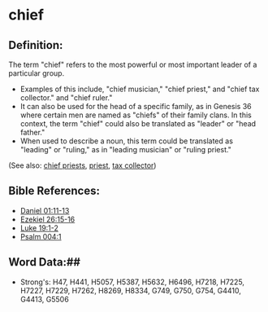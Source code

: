 # chief #

## Definition: ##

The term "chief" refers to the most powerful or most important leader of a particular group.

* Examples of this include, "chief musician," "chief priest," and "chief tax collector." and "chief ruler."
* It can also be used for the head of a specific family, as in Genesis 36 where certain men are named as "chiefs" of their family clans. In this context, the term "chief" could also be translated as "leader" or "head father."
* When used to describe a noun, this term could be translated as "leading" or "ruling," as in "leading musician" or "ruling priest."

(See also: [chief priests](../other/chiefpriests.md), [priest](../kt/priest.md), [tax collector](../other/taxcollector.md))

## Bible References: ##

* [Daniel 01:11-13](rc://en/tn/help/dan/01/11)
* [Ezekiel 26:15-16](rc://en/tn/help/ezk/26/15)
* [Luke 19:1-2](rc://en/tn/help/luk/19/01)
* [Psalm 004:1](rc://en/tn/help/psa/004/001)

## Word Data:##

* Strong's: H47, H441, H5057, H5387, H5632, H6496, H7218, H7225, H7227, H7229, H7262, H8269, H8334, G749, G750, G754, G4410, G4413, G5506

